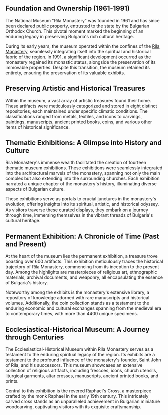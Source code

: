 ## Foundation and Ownership (1961-1991)

The National Museum "Rila Monastery" was founded in 1961 and has since been declared public property, entrusted to the state by the Bulgarian Orthodox Church. This pivotal moment marked the beginning of an enduring legacy in preserving Bulgaria's rich cultural heritage.

During its early years, the museum operated within the confines of the [Rila Monastery](/location/rila-monastery), seamlessly integrating itself into the spiritual and historical fabric of the region. In 1991, a significant development occurred as the monastery regained its monastic status, alongside the preservation of its immovable properties. Despite this transition, the museum retained its entirety, ensuring the preservation of its valuable exhibits.

## Preserving Artistic and Historical Treasures

Within the museum, a vast array of artistic treasures found their home. These artifacts were meticulously categorized and stored in eight distinct repositories, each maintained under specific climatic conditions. The classifications ranged from metals, textiles, and icons to carvings, paintings, manuscripts, ancient printed books, coins, and various other items of historical significance.

<!-- more -->

## Thematic Exhibitions: A Glimpse into History and Culture

Rila Monastery's immense wealth facilitated the creation of fourteen thematic museum exhibitions. These exhibitions were seamlessly integrated into the architectural marvels of the monastery, spanning not only the main complex but also extending into the surrounding churches. Each exhibition narrated a unique chapter of the monastery's history, illuminating diverse aspects of Bulgarian culture.

These exhibitions serve as portals to crucial junctures in the monastery's evolution, offering insights into its spiritual, artistic, and historical odyssey. As visitors traverse these curated displays, they embark on a journey through time, immersing themselves in the vibrant threads of Bulgaria's cultural heritage.

## Permanent Exhibition: A Chronicle of Time (Past and Present)

At the heart of the museum lies the permanent exhibition, a treasure trove boasting over 600 artifacts. This exhibition meticulously traces the historical trajectory of Rila Monastery, commencing from its inception to the present day. Among the highlights are masterpieces of religious art, ethnographic materials, archival documents, and weaponry, all encapsulating the essence of Bulgaria's history.

Noteworthy among the exhibits is the monastery's extensive library, a repository of knowledge adorned with rare manuscripts and historical volumes. Additionally, the coin collection stands as a testament to the enduring economic and cultural exchanges spanning from the medieval era to contemporary times, with more than 4400 unique specimens.

## Ecclesiastical-Historical Museum: A Journey through Centuries

The Ecclesiastical-Historical Museum within Rila Monastery serves as a testament to the enduring spiritual legacy of the region. Its exhibits are a testament to the profound influence of the monastery's founder, Saint John of Rila, and his successors. This museum showcases an extensive collection of religious artifacts, including frescoes, icons, church utensils, liturgical garments, altar crosses, manuscripts, ancient printed books, and prints.

Central to this exhibition is the revered Raphael's Cross, a masterpiece crafted by the monk Raphael in the early 19th century. This intricately carved cross stands as an unparalleled achievement in Bulgarian miniature woodcarving, captivating visitors with its exquisite craftsmanship.
